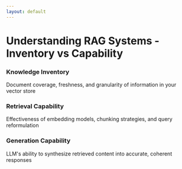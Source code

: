 ```yaml
---
layout: default
---
```


# Understanding RAG Systems - Inventory vs Capability

<div class="grid grid-cols-1 gap-y-0">
  <div v-click>
    <h3 class="text-2xl font-bold text-blue-400">Knowledge Inventory</h3>
    <p class="mt-2 text-white opacity-90">Document coverage, freshness, and granularity of information in your vector store</p>
  </div>

  <div v-click>
    <h3 class="text-2xl font-bold text-blue-400">Retrieval Capability</h3>
    <p class="mt-2 text-white opacity-90">Effectiveness of embedding models, chunking strategies, and query reformulation</p>
  </div>

  <div v-click>
    <h3 class="text-2xl font-bold text-blue-400">Generation Capability</h3>
    <p class="mt-2 text-white opacity-90">LLM's ability to synthesize retrieved content into accurate, coherent responses</p>
  </div>
</div>

<!--
When analyzing RAG system performance, distinguishing between inventory and capability issues is crucial:

- Knowledge Inventory failures occur when the right information simply isn't in your system
- Retrieval Capability failures happen when information exists but can't be effectively retrieved
- Generation Capability issues arise when retrieved content is misinterpreted or poorly synthesized
- Understanding this distinction helps target improvements to the right component
-->
